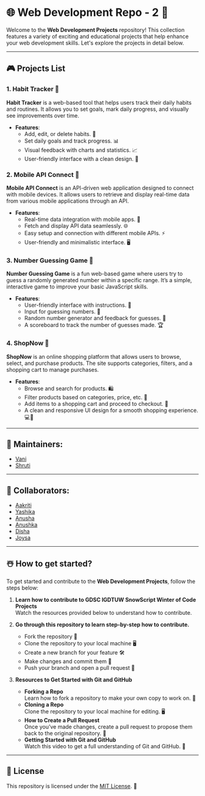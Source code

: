 

# 🌐 Web Development Repo - 2 🚀

Welcome to the **Web Development Projects** repository! This collection features a variety of exciting and educational projects that help enhance your web development skills. Let's explore the projects in detail below.

---

## 🎮 Projects List

### 1. **Habit Tracker** 📅
**Habit Tracker** is a web-based tool that helps users track their daily habits and routines. It allows you to set goals, mark daily progress, and visually see improvements over time.

- **Features**:  
  - Add, edit, or delete habits. 📝  
  - Set daily goals and track progress. 📊  
  - Visual feedback with charts and statistics. 📈  
  - User-friendly interface with a clean design. 🎨

### 2. **Mobile API Connect** 📱
**Mobile API Connect** is an API-driven web application designed to connect with mobile devices. It allows users to retrieve and display real-time data from various mobile applications through an API.

- **Features**:  
  - Real-time data integration with mobile apps. 🔗  
  - Fetch and display API data seamlessly. 🌐  
  - Easy setup and connection with different mobile APIs. ⚡  
  - User-friendly and minimalistic interface. 🖥️

### 3. **Number Guessing Game** 🎲
**Number Guessing Game** is a fun web-based game where users try to guess a randomly generated number within a specific range. It’s a simple, interactive game to improve your basic JavaScript skills.

- **Features**:  
  - User-friendly interface with instructions. 📝  
  - Input for guessing numbers. 🔢  
  - Random number generator and feedback for guesses. 🧠  
  - A scoreboard to track the number of guesses made. 🏆

### 4. **ShopNow** 🛒
**ShopNow** is an online shopping platform that allows users to browse, select, and purchase products. The site supports categories, filters, and a shopping cart to manage purchases.

- **Features**:  
  - Browse and search for products. 🛍️  
  - Filter products based on categories, price, etc. 🔎  
  - Add items to a shopping cart and proceed to checkout. 🛒  
  - A clean and responsive UI design for a smooth shopping experience. 💻📱

---

## 🙌 Maintainers:

- [Vani](https://github.com/vanivaranya)  
- [Shruti](https://github.com/shrutiinarang)

---

## 🤝 Collaborators:

- [Aakriti](https://github.com/AakxSha)  
- [Yashika](https://github.com/YashikaGupta09)  
- [Anusha](https://github.com/AnushaArora)  
- [Anushka](https://github.com/sharma-anushka)  
- [Disha](https://github.com/technoenthus)  
- [Joysa](https://github.com/joysa21)

---

## ☃️ How to get started?

To get started and contribute to the **Web Development Projects**, follow the steps below:

1. **Learn how to contribute to GDSC IGDTUW SnowScript Winter of Code Projects**  
   Watch the resources provided below to understand how to contribute.

2. **Go through this repository to learn step-by-step how to contribute.**  
   - Fork the repository 🍴  
   - Clone the repository to your local machine 🖥️  
   - Create a new branch for your feature 🛠️  
   - Make changes and commit them 📅  
   - Push your branch and open a pull request 🌟

3. **Resources to Get Started with Git and GitHub**  
   - **Forking a Repo**  
     Learn how to fork a repository to make your own copy to work on. 🍴  
   - **Cloning a Repo**  
     Clone the repository to your local machine for editing. 🖥️  
   - **How to Create a Pull Request**  
     Once you’ve made changes, create a pull request to propose them back to the original repository. 🔄  
   - **Getting Started with Git and GitHub**  
     Watch this video to get a full understanding of Git and GitHub. 🎥

---

## 📜 License

This repository is licensed under the [MIT License](LICENSE). 📝

